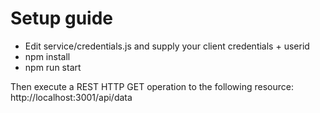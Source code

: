 # Setup guide

* Edit service/credentials.js and supply your client credentials + userid
* npm install
* npm run start

Then execute a REST HTTP GET operation to the following resource: http://localhost:3001/api/data